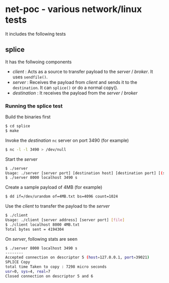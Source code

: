 # net-poc - various network/linux tests

It includes the following tests

## splice

It has the follwoing components
* *client* : Acts as a source to transfer payload to the *server* / *broker*. It uses `sendfile()`.
* *server* : Receives the payload from *client* and sends it to the `destination`. It can `splice()` or do a normal copy().
* *destination* : It receives the payload from the *server* / *broker*

### Running the splice test

Build the binaries first
```sh
$ cd splice
$ make
```
Invoke the *destination* `nc` server on port 3490 (for example)
```sh
$ nc -l -l 3490 > /dev/null
```
Start the *server*
```sh
$ ./server
Usage: ./server [server port] [destination host] [destination port] [(s)pliced copy (default) / (n)ormal copy] [buffer size in bytes, (default 65536)]
$ ./server 8000 localhost 3490 s
```
Create a sample payload of 4MB (for example)
```sh
$ dd if=/dev/urandom of=4MB.txt bs=4096 count=1024
```
Use the *client* to transfer the payload to the *server*
```sh
$ ./client
Usage: ./client [server address] [server port] [file]
$ ./client localhost 8000 4MB.txt
Total bytes sent = 4194304
```
On *server*, following stats are seen
```sh
$ ./server 8000 localhost 3490 s
--------
Accepted connection on descriptor 5 (host=127.0.0.1, port=39021)
SPLICE Copy
total time Taken to copy : 7298 micro seconds
usr=0, sys=4, real=7
Closed connection on descriptor 5 and 6
```
